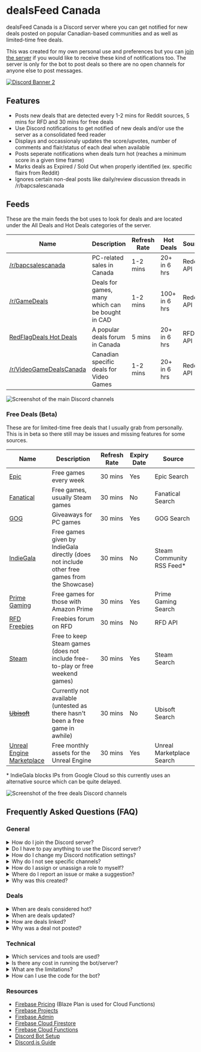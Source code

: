 # dealsFeed Canada

dealsFeed Canada is a Discord server where you can get notified for new deals posted on popular Canadian-based communities and as well as limited-time free deals.

This was created for my own personal use and preferences but you can [join the server](https://discord.gg/wFVvfR4mGf)  if you would like to receive these kind of notifications too. The server is only for the bot to post deals so there are no open channels for anyone else to post messages.

[![Discord Banner 2](https://discordapp.com/api/guilds/1083821268652015726/widget.png?style=banner2)](https://discord.gg/wFVvfR4mGf) 

## Features

- Posts new deals that are detected every 1-2 mins for Reddit sources, 5 mins for RFD and 30 mins for free deals
- Use Discord notifications to get notified of new deals and/or use the server as a consolidated feed reader
- Displays and occassionaly updates the score/upvotes, number of comments and flair/status of each deal when available
- Posts seperate notifications when deals turn hot (reaches a minimum score in a given time frame)
- Marks deals as Expired / Sold Out when properly identified (ex. specific flairs from Reddit)
- Ignores certain non-deal posts like daily/review discussion threads in /r/bapcsalescanada

## Feeds

These are the main feeds the bot uses to look for deals and are located under the All Deals and Hot Deals categories of the server.

| Name | Description | Refresh Rate | Hot Deals | Source |
| --- | --- | --- | --- | --- |
| [/r/bapcsalescanada](https://www.reddit.com/r/bapcsalescanada/new/) | PC-related sales in Canada | 1-2 mins | 20+ in 6 hrs | Reddit API |
| [/r/GameDeals](https://www.reddit.com/r/GameDeals/new/) | Deals for games, many which can be bought in CAD | 1-2 mins | 100+ in 6 hrs | Reddit API |
| [RedFlagDeals Hot Deals](https://forums.redflagdeals.com/hot-deals-f9/?rfd_sk=tt) | A popular deals forum in Canada | 5 mins | 20+ in 6 hrs | RFD API |
| [/r/VideoGameDealsCanada](https://www.reddit.com/r/VideoGameDealsCanada/new/) | Canadian specific deals for Video Games | 1-2 mins | 20+ in 6 hrs | Reddit API |

![Screenshot of the main Discord channels](https://i.imgur.com/zOekzH5.png)

### Free Deals (Beta)

These are for limited-time free deals that I usually grab from personally. This is in beta so there still may be issues and missing features for some sources.

| Name | Description | Refresh Rate | Expiry Date | Source |
| --- | --- | --- | --- | --- |
| [Epic](https://store.epicgames.com) | Free games every week | 30 mins | Yes | Epic Search |
| [Fanatical](https://www.fanatical.com) | Free games, usually Steam games | 30 mins | No | Fanatical Search |
| [GOG](https://www.gog.com/) | Giveaways for PC games | 30 mins | Yes | GOG Search |
| [IndieGala](https://freebies.indiegala.com/) | Free games given by IndieGala directly (does not include other free games from the Showcase) | 30 mins | No | Steam Community RSS Feed* |
| [Prime Gaming](https://gaming.amazon.com) | Free games for those with Amazon Prime | 30 mins | Yes | Prime Gaming Search |
| [RFD Freebies](https://forums.redflagdeals.com/freebies-f12/?sk=tt&rfd_sk=tt&sd=d) | Freebies forum on RFD | 30 mins | No | RFD API |
| [Steam](https://store.steampowered.com/) | Free to keep Steam games (does not include free-to-play or free weekend games) | 30 mins | Yes | Steam Search |
| [~~Ubisoft~~](https://store.ubisoft.com) | Currently not available (untested as there hasn't been a free game in awhile) | 30 mins | No | Ubisoft Search |
| [Unreal Engine Marketplace](https://www.unrealengine.com/marketplace/) | Free monthly assets for the Unreal Engine | 30 mins | Yes | Unreal Marketplace Search |

\* IndieGala blocks IPs from Google Cloud so this currently uses an alternative source which can be quite delayed.

![Screenshot of the free deals Discord channels](https://i.imgur.com/WUCaWny.png)

## Frequently Asked Questions (FAQ)

### General

<details>
    <summary>How do I join the Discord server?</summary>

    You can join the Discord server using the following [invite link](https://discord.gg/wFVvfR4mGf). You must have a Discord account with a verified email to join.
</details>

<details>
    <summary>Do I have to pay anything to use the Discord server?</summary>
    
    No, the server is provided for free. There are no ads, affiliate links or any Discord features enabled that would generate money to me.
</details>

<details>
    <summary>How do I change my Discord notification settings?</summary>
    
    Please refer to https://support.discord.com/hc/en-us/articles/215253258-Notifications-Settings-101
</details>

<details>
    <summary>Why do I not see specific channels?</summary>
    
    Some channels are hidden by default and you need grant yourself access to it. Go to the #roles channel in the server to get access.
</details>

<details>
    <summary>How do I assign or unassign a role to myself?</summary>
    
    You assign or unassign your role in the #roles channel by reacting or unreacting to the message. This currently uses the YAGPDB.xyz bot to handle the role assignments.
</details>

<details>
    <summary>Where do I report an issue or make a suggestion?</summary>
    
    Since the server has no open channels, you can DM directly on Discord or post in the Issues section of this GitHub project for any problems.
    
    You can also can also make suggestions but please note that this free server is for my own preferences so I may not do them.
</details>

<details>
    <summary>Why was this created?</summary>

    I wanted a way to view and get notified of deals from various Canadian sources in a single location. I've used services like IFTTT, Feedly and various Discord servers. They can have inconsistent delays in notifying and I cannot customize them enough to my own liking.

    I also wanted to learn about Firebase Cloud Messaging (FCM) but although it works well, I ended up using Discord so I don't have to create web, desktop and mobile apps to receive the notifications.
</details>

### Deals

<details>
    <summary>When are deals considered hot?</summary>
    
    A deal turns hot once a deal reaches a minimum score within a time range. These are my own personal preferences which may change as I test it. This was done to highlight rising deals I may have ignored or missed. This isn't perfect so price errors or low stock items might not be alive long enough to hit the hot status.
    - /r/bapcsalescanada - 20+ score within 6 hours
    - /r/GameDeals - 100+ score within 6 hours
    - RedFlagDeals - 20+ score within 6 hours
    - /r/VideoGameDealsCanada - 20+ score within 6 hours
</details>

<details>
    <summary>When are deals updated?</summary>
    
    The bot displays the score, number of comments and a flair for each deal which need to be updated as time moves forward. However, due to rate limits with the Discord API the bot may only update certain deals occassionally based on various conditions. The updates should still happen frequently enough that it will give a good idea of the current state of the deal.

    - A deal will be updated when:
        - turning hot
        - the title, flair or status (expired/deleted) changes
        - the score changes a certain amount
        - the number of comments changes a certain amount
    - A deal will not be updated when:
        - it is not in the current list of the latest deals (only the first page of each source is checked, so around 25-30 deals) and will be identified as "Untracked"
        - an update limit has been reached
</details>

<details>
    <summary>How are deals linked?</summary>
    
    Deals posted under All and Hot are linked to their originating source (Reddit & RFD) and not directly to any products/services. Always be aware of scams as some posts might be detected before they are deleted by moderators. 

    Free deals are linked directly to their product pages (except for RFD freebies). No affiliate links are used.
</details>

<details>
    <summary>Why was a deal not posted?</summary>
    
    A deal may not be posted for various reasons either by design or an error.
    - The post is not considered a deal and was ignored. This includes daily/review discussion threads in /r/bapcsalescanada and posts tagged as "Question" in /r/VideoGameDealsCanada
    - The API might not have included the post within the refresh cycle so you might need to wait until the next refresh
    - There was an error with the Discord API. If a message fails to send, it will not be resent
    - There was an error with the source API
    - The deal was posted but removed by Admins. The deal could have been a scam or not deal related.
</details>

### Technical

<details>
    <summary>Which services and tools are used?</summary>
    
    - Firebase / Google Cloud
    - [Cloud Firestore](https://firebase.google.com/docs/firestore) - A NoSQL database to keep track of the deals to determine which ones are new or need to be updated
    - [Cloud Scheduler](https://firebase.google.com/docs/functions/schedule-functions) - For running a scheduled cloud function in the background using Node.js
    - [Discord.js](https://discord.js.org) - For using the Discord API to send and edit messages
    - APIs from the sources (reddit & RFD) that return JSON
</details>

<details>
    <summary>Is there any cost in running the bot/server?</summary>

    There is no cost in running the service. Firebase / Google Cloud has a free tier in the Blaze plan as long as you do not exceed any quotas. The scheduled function has various limits in place to try to reduce excessive use which does introduce some limitations.
</details>

<details>
    <summary>What are the limitations?</summary>
     - The bot cannot guarantee that every deal is sent a notification and on time. Use of the various APIs may cause deals to be delayed or missed. The bot currently does not attempt to resend any that are missed.
    - There isn't much in terms of filtering specific deals you want to be notified for. For example, you can't choose to only get notified of deals with specific keywords.
    - Deals are checked at various frequencies depending on the source. This is to reduce API hits to start off as the rate limits are not documented for some APIs. Scheduled functions can also be run in shared environments which can cause a higher chance for IP bans if there are other apps doing the same thing.
    - Only the first page (25-30 deals) of each source is loaded which is also done to reduce API load and keep database size smaller. This in general is fine for detecting new deals (>30 deals posted within 5 mins would be rare) but this does impact editing of messages. Deals that fall off into the second page will no longer be updated (score and number of comments). Not a huge issue as these numbers are just to give a general idea of activity and not to be exact.
    - The Discord API has dynamic rate limits in place and it is not generous for editing of messages. Editing just 15-20 messages at a time can cause the function to timeout (currently set to 40 seconds). Discord.js queues and waits on API calls once it detects the rate limit has been reached. Editing of messages isn't too important so there is logic in place to only update deals when the score or number of comments have changed a certain amount.
</details>

<details>
    <summary>How can I use the code for the bot?</summary>
    
    This repository is provided to show how the Discord bot works and is not set up in an easy way to clone and run it right away. You will need to setup a Firebase project on the Blaze plan and configure a Discord server if you want to run it yourself.

    The URLs of the API calls are also not included in the repository.

    You are free to take and modify the code for your own uses. This was only a small side project that doesn't do anything too special.
</details>

### Resources
- [Firebase Pricing](https://firebase.google.com/pricing) (Blaze Plan is used for Cloud Functions)
- [Firebase Projects](https://firebase.google.com/docs/projects/learn-more)
- [Firebase Admin](https://firebase.google.com/docs/admin/setup)
- [Firebase Cloud Firestore](https://firebase.google.com/docs/firestore/quickstart)
- [Firebase Cloud Functions](https://firebase.google.com/docs/functions)
- [Discord Bot Setup](https://discordjs.guide/preparations/setting-up-a-bot-application.html)
- [Discord.js Guide](https://discordjs.guide/)